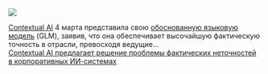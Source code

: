 <!--2025-03-06 13:31:29-->
<div class="yb">
  <div class="rss smaller1 habr"><img src="https://habrastorage.org/getpro/habr/upload_files/663/035/ce5/663035ce5dd26523c6eacf1b65e8267d.jpg" /><p><a href="https://contextual.ai/">Contextual AI</a>&nbsp;4 марта представила свою&nbsp;<a href="https://contextual.ai/research/">обоснованную языковую модель</a>&nbsp;(GLM), заявив, что она обеспечивает высочайшую фактическую точность в отрасли, превосходя ведущие... <br><a class="light" href="https://habr.com/ru/companies/bothub/news/888574/?utm_source=habrahabr&utm_medium=rss&utm_campaign=888574">Contextual AI предлагает решение проблемы фактических неточностей в корпоративных ИИ-системах</a></div>
</div>
